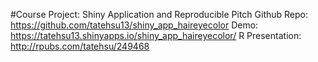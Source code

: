 #Course Project: Shiny Application and Reproducible Pitch
Github Repo: https://github.com/tatehsu13/shiny_app_haireyecolor
Demo: https://tatehsu13.shinyapps.io/shiny_app_haireyecolor/
R Presentation: http://rpubs.com/tatehsu/249468
